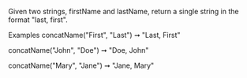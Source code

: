 Given two strings, firstName and lastName, return a single string in the format "last, first".

Examples
concatName("First", "Last") ➞ "Last, First"

concatName("John", "Doe") ➞ "Doe, John"

concatName("Mary", "Jane") ➞ "Jane, Mary"
